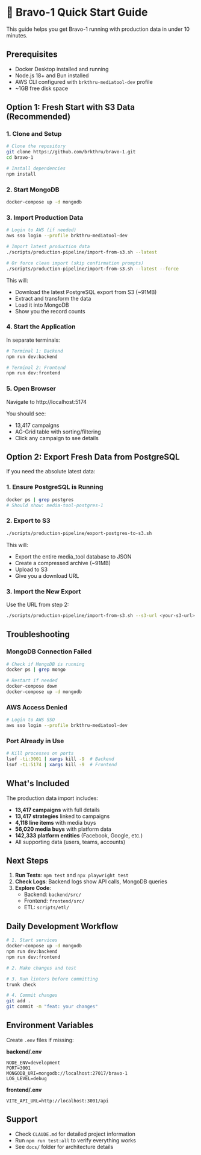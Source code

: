 # 🚀 Bravo-1 Quick Start Guide

This guide helps you get Bravo-1 running with production data in under 10 minutes.

## Prerequisites

- Docker Desktop installed and running
- Node.js 18+ and Bun installed
- AWS CLI configured with `brkthru-mediatool-dev` profile
- ~1GB free disk space

## Option 1: Fresh Start with S3 Data (Recommended)

### 1. Clone and Setup

```bash
# Clone the repository
git clone https://github.com/brkthru/bravo-1.git
cd bravo-1

# Install dependencies
npm install
```

### 2. Start MongoDB

```bash
docker-compose up -d mongodb
```

### 3. Import Production Data

```bash
# Login to AWS (if needed)
aws sso login --profile brkthru-mediatool-dev

# Import latest production data
./scripts/production-pipeline/import-from-s3.sh --latest

# Or force clean import (skip confirmation prompts)
./scripts/production-pipeline/import-from-s3.sh --latest --force
```

This will:

- Download the latest PostgreSQL export from S3 (~91MB)
- Extract and transform the data
- Load it into MongoDB
- Show you the record counts

### 4. Start the Application

In separate terminals:

```bash
# Terminal 1: Backend
npm run dev:backend

# Terminal 2: Frontend
npm run dev:frontend
```

### 5. Open Browser

Navigate to http://localhost:5174

You should see:

- 13,417 campaigns
- AG-Grid table with sorting/filtering
- Click any campaign to see details

## Option 2: Export Fresh Data from PostgreSQL

If you need the absolute latest data:

### 1. Ensure PostgreSQL is Running

```bash
docker ps | grep postgres
# Should show: media-tool-postgres-1
```

### 2. Export to S3

```bash
./scripts/production-pipeline/export-postgres-to-s3.sh
```

This will:

- Export the entire media_tool database to JSON
- Create a compressed archive (~91MB)
- Upload to S3
- Give you a download URL

### 3. Import the New Export

Use the URL from step 2:

```bash
./scripts/production-pipeline/import-from-s3.sh --s3-url <your-s3-url>
```

## Troubleshooting

### MongoDB Connection Failed

```bash
# Check if MongoDB is running
docker ps | grep mongo

# Restart if needed
docker-compose down
docker-compose up -d mongodb
```

### AWS Access Denied

```bash
# Login to AWS SSO
aws sso login --profile brkthru-mediatool-dev
```

### Port Already in Use

```bash
# Kill processes on ports
lsof -ti:3001 | xargs kill -9  # Backend
lsof -ti:5174 | xargs kill -9  # Frontend
```

## What's Included

The production data import includes:

- **13,417 campaigns** with full details
- **13,417 strategies** linked to campaigns
- **4,118 line items** with media buys
- **56,020 media buys** with platform data
- **142,333 platform entities** (Facebook, Google, etc.)
- All supporting data (users, teams, accounts)

## Next Steps

1. **Run Tests**: `npm test` and `npx playwright test`
2. **Check Logs**: Backend logs show API calls, MongoDB queries
3. **Explore Code**:
   - Backend: `backend/src/`
   - Frontend: `frontend/src/`
   - ETL: `scripts/etl/`

## Daily Development Workflow

```bash
# 1. Start services
docker-compose up -d mongodb
npm run dev:backend
npm run dev:frontend

# 2. Make changes and test

# 3. Run linters before committing
trunk check

# 4. Commit changes
git add .
git commit -m "feat: your changes"
```

## Environment Variables

Create `.env` files if missing:

**backend/.env**

```
NODE_ENV=development
PORT=3001
MONGODB_URI=mongodb://localhost:27017/bravo-1
LOG_LEVEL=debug
```

**frontend/.env**

```
VITE_API_URL=http://localhost:3001/api
```

## Support

- Check `CLAUDE.md` for detailed project information
- Run `npm run test:all` to verify everything works
- See `docs/` folder for architecture details
